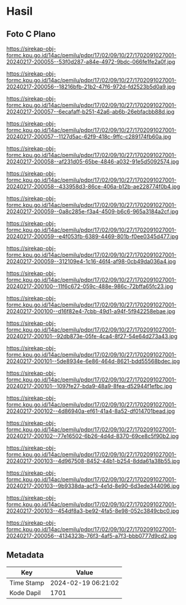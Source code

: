 # Hasil

## Foto C Plano

https://sirekap-obj-formc.kpu.go.id/14ac/pemilu/pdpr/17/02/09/10/27/1702091027001-20240217-200055--53f0d287-a84e-4972-9bdc-066fe1fe2a0f.jpg

https://sirekap-obj-formc.kpu.go.id/14ac/pemilu/pdpr/17/02/09/10/27/1702091027001-20240217-200056--18216bfb-21b2-47f6-972d-fd2523b5d0a9.jpg

https://sirekap-obj-formc.kpu.go.id/14ac/pemilu/pdpr/17/02/09/10/27/1702091027001-20240217-200057--6ecafaff-b251-42a6-ab6b-26ebfacbb88d.jpg

https://sirekap-obj-formc.kpu.go.id/14ac/pemilu/pdpr/17/02/09/10/27/1702091027001-20240217-200057--1127d5ac-62f9-418c-9ffc-c289174fb60a.jpg

https://sirekap-obj-formc.kpu.go.id/14ac/pemilu/pdpr/17/02/09/10/27/1702091027001-20240217-200058--af231d05-65be-4846-a032-91e5d5092574.jpg

https://sirekap-obj-formc.kpu.go.id/14ac/pemilu/pdpr/17/02/09/10/27/1702091027001-20240217-200058--433958d3-86ce-406a-b12b-ae228774f0b4.jpg

https://sirekap-obj-formc.kpu.go.id/14ac/pemilu/pdpr/17/02/09/10/27/1702091027001-20240217-200059--0a8c285e-f3a4-4509-b6c6-965a3184a2cf.jpg

https://sirekap-obj-formc.kpu.go.id/14ac/pemilu/pdpr/17/02/09/10/27/1702091027001-20240217-200059--e4f053fb-6389-4469-801b-f0ee0345d477.jpg

https://sirekap-obj-formc.kpu.go.id/14ac/pemilu/pdpr/17/02/09/10/27/1702091027001-20240217-200059--312109e4-1c16-46f4-af98-0cb49da036a4.jpg

https://sirekap-obj-formc.kpu.go.id/14ac/pemilu/pdpr/17/02/09/10/27/1702091027001-20240217-200100--11f6c672-059c-488e-986c-72bffa65fc23.jpg

https://sirekap-obj-formc.kpu.go.id/14ac/pemilu/pdpr/17/02/09/10/27/1702091027001-20240217-200100--d16f82e4-7cbb-49d1-a94f-5f942258ebae.jpg

https://sirekap-obj-formc.kpu.go.id/14ac/pemilu/pdpr/17/02/09/10/27/1702091027001-20240217-200101--92db873e-05fe-4ca4-8f27-54e64d273a43.jpg

https://sirekap-obj-formc.kpu.go.id/14ac/pemilu/pdpr/17/02/09/10/27/1702091027001-20240217-200101--5de8934e-6e86-464d-8621-bdd55568bdec.jpg

https://sirekap-obj-formc.kpu.go.id/14ac/pemilu/pdpr/17/02/09/10/27/1702091027001-20240217-200101--1097fe27-bda9-48a9-8fea-d52944f1efbc.jpg

https://sirekap-obj-formc.kpu.go.id/14ac/pemilu/pdpr/17/02/09/10/27/1702091027001-20240217-200102--4d86940a-ef61-41a4-8a52-df014701bead.jpg

https://sirekap-obj-formc.kpu.go.id/14ac/pemilu/pdpr/17/02/09/10/27/1702091027001-20240217-200102--77e16502-6b26-4d4d-8370-69ce8c5f90b2.jpg

https://sirekap-obj-formc.kpu.go.id/14ac/pemilu/pdpr/17/02/09/10/27/1702091027001-20240217-200103--4d967508-8452-44b1-b254-8dda61a38b55.jpg

https://sirekap-obj-formc.kpu.go.id/14ac/pemilu/pdpr/17/02/09/10/27/1702091027001-20240217-200103--9b9338da-acf3-4e1d-8e90-6d3ede344096.jpg

https://sirekap-obj-formc.kpu.go.id/14ac/pemilu/pdpr/17/02/09/10/27/1702091027001-20240217-200103--454df8a3-be92-4fa5-8e98-052c3849cbc0.jpg

https://sirekap-obj-formc.kpu.go.id/14ac/pemilu/pdpr/17/02/09/10/27/1702091027001-20240217-200056--4134323b-76f3-4af5-a7f3-bbb0777d9cd2.jpg


## Metadata

| Key        | Value               |
| ---------- | ------------------- |
| Time Stamp | 2024-02-19 06:21:02 |
| Kode Dapil | 1701                |




